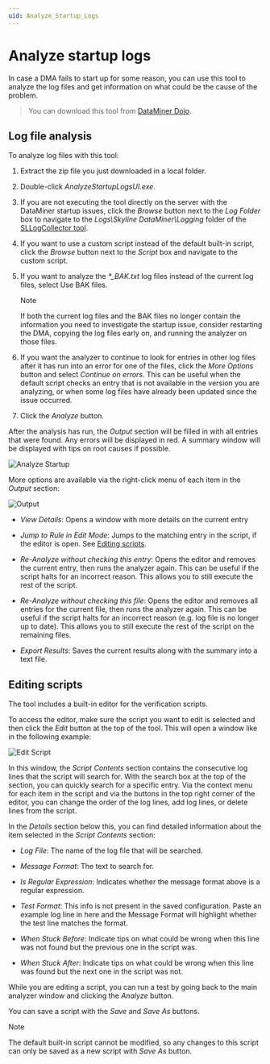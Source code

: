 ```yaml
---
uid: Analyze_Startup_Logs
---
```


# Analyze startup logs

<!-- RN 25630 -->

In case a DMA fails to start up for some reason, you can use this tool to analyze the log files and get information on what could be the cause of the problem.

> You can download this tool from [DataMiner Dojo](https://community.dataminer.services/download/analyze-startup-logs/).

## Log file analysis

To analyze log files with this tool:

1. Extract the zip file you just downloaded in a local folder.

1. Double-click *AnalyzeStartupLogsUI.exe*.

1. If you are not executing the tool directly on the server with the DataMiner startup issues, click the *Browse* button next to the *Log Folder* box to navigate to the *Logs\Skyline* *DataMiner\Logging* folder of the [SLLogCollector tool](xref:SLLogCollector).

1. If you want to use a custom script instead of the default built-in script, click the *Browse* button next to the *Script* box and navigate to the custom script.

1. If you want to analyze the *\*_BAK.txt* log files instead of the current log files, select Use BAK files.

   > [!NOTE]
   > If both the current log files and the BAK files no longer contain the information you need to investigate the startup issue, consider restarting the DMA, copying the log files early on, and running the analyzer on those files.

1. If you want the analyzer to continue to look for entries in other log files after it has run into an error for one of the files, click the *More Options* button and select *Continue on errors*. This can be useful when the default script checks an entry that is not available in the version you are analyzing, or when some log files have already been updated since the issue occurred.

1. Click the *Analyze* button.

After the analysis has run, the *Output* section will be filled in with all entries that were found. Any errors will be displayed in red. A summary window will be displayed with tips on root causes if possible.

![Analyze Startup](~/dataminer/images/Analyze_Startup.png)

More options are available via the right-click menu of each item in the *Output* section:

![Output](~/dataminer/images/Output.png)

- *View Details*: Opens a window with more details on the current entry

- *Jump to Rule in Edit Mode*: Jumps to the matching entry in the script, if the editor is open. See [Editing scripts](#editing-scripts).

- *Re-Analyze without checking this entry*: Opens the editor and removes the current entry, then runs the analyzer again. This can be useful if the script halts for an incorrect reason. This allows you to still execute the rest of the script.

- *Re-Analyze without checking this file*: Opens the editor and removes all entries for the current file, then runs the analyzer again. This can be useful if the script halts for an incorrect reason (e.g. log file is no longer up to date). This allows you to still execute the rest of the script on the remaining files.

- *Export Results*: Saves the current results along with the summary into a text file.

## Editing scripts

The tool includes a built-in editor for the verification scripts.

To access the editor, make sure the script you want to edit is selected and then click the *Edit* button at the top of the tool. This will open a window like in the following example:

![Edit Script](~/dataminer/images/Edit_Script.png)

In this window, the *Script Contents* section contains the consecutive log lines that the script will search for. With the search box at the top of the section, you can quickly search for a specific entry. Via the context menu for each item in the script and via the buttons in the top right corner of the editor, you can change the order of the log lines, add log lines, or delete lines from the script.

In the *Details* section below this, you can find detailed information about the item selected in the *Script Contents* section:

- *Log File*: The name of the log file that will be searched.

- *Message Format*: The text to search for.

- *Is Regular Expression*: Indicates whether the message format above is a regular expression.

- *Test Format*: This info is not present in the saved configuration. Paste an example log line in here and the Message Format will highlight whether the test line matches the format.

- *When Stuck Before*: Indicate tips on what could be wrong when this line was not found but the previous one in the script was.

- *When Stuck After*: Indicate tips on what could be wrong when this line was found but the next one in the script was not.

While you are editing a script, you can run a test by going back to the main analyzer window and clicking the *Analyze* button.

You can save a script with the *Save* and *Save As* buttons.

> [!NOTE]
> The default built-in script cannot be modified, so any changes to this script can only be saved as a new script with *Save As* button.
